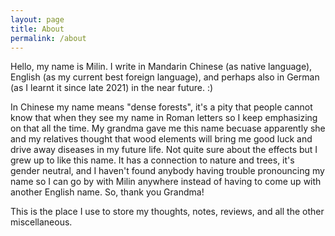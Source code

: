 ```yaml
---
layout: page
title: About
permalink: /about
---
```


Hello, my name is Milin. I write in Mandarin Chinese (as native language), English (as my current best foreign language), and perhaps also in German (as I learnt it since late 2021) in the near future. :)

In Chinese my name means "dense forests", it's a pity that people cannot know that when they see my name in Roman letters so I keep emphasizing on that all the time. My grandma gave me this name becuase apparently she and my relatives thought that wood elements will bring me good luck and drive away diseases in my future life. Not quite sure about the effects but I grew up to like this name. It has a connection to nature and trees, it's gender neutral, and I haven't found anybody having trouble pronouncing my name so I can go by with Milin anywhere instead of having to come up with another English name. So, thank you Grandma!

This is the place I use to store my thoughts, notes, reviews, and all the other miscellaneous. 